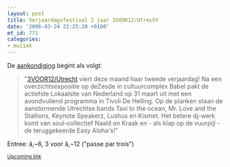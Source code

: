 ```yaml
---
layout: post
title: Verjaardagsfestival 2 jaar 3VOOR12/Utrecht
date: '2006-03-24 21:25:20 +0100'
mt_id: 771
categories:
- muziek
---
```

De <a href="http://3voor12lokaal.vpro.nl/magazines/news/index.jsp?portals=6337&magazines=6338&news=268887">aankondiging</a> begint als volgt:

<blockquote>"<a href="http://3voor12.vpro.nl/utrecht">3VOOR12/Utrecht</a> viert deze maand haar tweede verjaardag! Na een overzichtsexpositie op deZesde in cultuurcomplex Babel pakt de actiefste Lokaalsite van Nederland op 31 maart uit met een avondvullend programma in Tivoli De Helling. Op de planken staan de aanstormende Utrechtse bands Taxi to the ocean, Mr. Love and the Stallions, Keynote Speakerz, Lushus en Kismet. Het betere dj-werk komt van soul-collectief Naald en Kraak en - als klap op de vuurpijl - de teruggekeerde Easy Aloha's!"</blockquote>

Entree: â‚¬6, 3 voor â‚¬12 ("passe par trois")

<small><a href="http://upcoming.org/event/58992/">Upcoming link</a></small>
